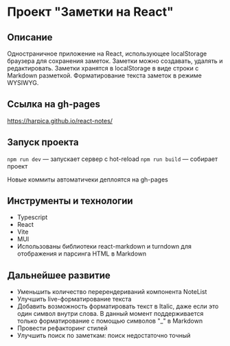 # Проект "Заметки на React"

## Описание

Одностраничное приложение на React, использующее localStorage браузера для сохранения заметок. Заметки можно создавать, удалять и редактировать. Заметки хранятся в localStorage в виде строки с Markdown разметкой. Форматирование текста заметок в режиме WYSIWYG.

## Ссылка на gh-pages

https://harpica.github.io/react-notes/

## Запуск проекта

`npm run dev` — запускает сервер с hot-reload
`npm run build` — собирает проект

Новые коммиты автоматичеки деплоятся на gh-pages

## Инструменты и технологии

- Typescript
- React
- Vite
- MUI
- Использованы библиотеки react-markdown и turndown для отображения и парсинга HTML в Markdown

## Дальнейшее развитие

- Уменьшить количество перерендериваний компонента NoteList
- Улучшить live-форматирование текста
- Добавить возможность форматировать текст в Italic, даже если это один символ внутри слова. В данный момент поддерживается только форматирование с помощью символов "\_" в Markdown
- Провести рефакторинг стилей
- Улучшить поиск по заметкам: поиск недостаточно точный
